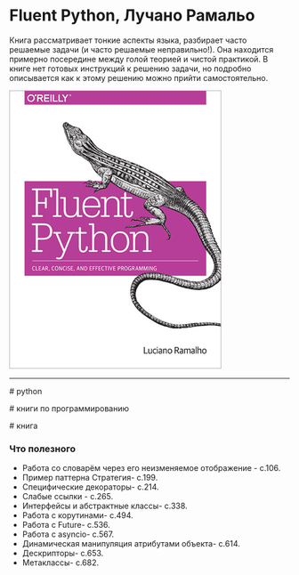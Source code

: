 # Fluent Python, Лучано Рамальо

Книга рассматривает тонкие аспекты языка, разбирает часто решаемые задачи (и часто решаемые неправильно!). Она находится примерно посередине между голой теорией и чистой практикой. В книге нет готовых инструкций к решению задачи, но подробно описывается как к этому решению можно прийти самостоятельно.

![2020-07-12_fluent_python](./2020-07-12_fluent_python.jpg)

---

\# python

\# книги по программированию

\# книга


### Что полезного

* Работа со словарём через его неизменяемое отображение - с.106.
* Пример паттерна Стратегия- с.199.
* Специфические декораторы- с.214.
* Слабые ссылки - с.265.
* Интерфейсы и абстрактные классы- с.338.
* Работа с корутинами- с.494.
* Работа с Future- с.536.
* Работа с asyncio- с.567.
* Динамическая манипуляция атрибутами объекта- с.614.
* Дескрипторы- с.653.
* Метаклассы- с.682.